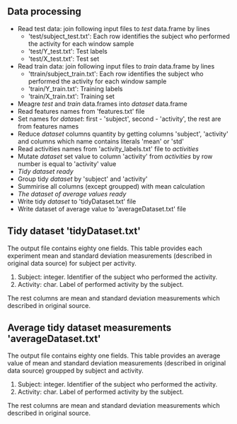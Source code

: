 ## Data processing 
+ Read test data: join following input files to _test_ data.frame by lines
  - 'test/subject_test.txt': Each row identifies the subject who performed the activity for each window sample
  - 'test/Y_test.txt': Test labels
  - 'test/X_test.txt': Test set
+ Read train data: join following input files to _train_ data.frame by lines
  - 'ttrain/subject_train.txt': Each row identifies the subject who performed the activity for each window sample
  - 'train/Y_train.txt': Training labels
  - 'train/X_train.txt': Training set
+ Meagre _test_ and _train_ data.frames into _dataset_ data.frame
+ Read features names from 'features.txt' file
+ Set names for _dataset_: first - 'subject', second - 'activity', the rest are from features names
+ Reduce _dataset_ columns quantity by getting columns 'subject', 'activity' and columns which name contains literals 'mean' or 'std'
+ Read activities names from 'activity_labels.txt' file to _activities_
+ Mutate _dataset_ set value to column 'activity' from _activities_ by row number is equal to 'activity' value
+ *Tidy dataset ready*
+ Group tidy _dataset_ by 'subject' and 'activity'
+ Summirise all columns (except groupped) with mean calculation
+ *The dataset of average values ready*
+ Write tidy _dataset_ to 'tidyDataset.txt' file
+ Write dataset of average value to 'averageDataset.txt' file

## Tidy dataset 'tidyDataset.txt'
The output file contains eighty one fields. This table provides each experiment mean and standard deviation measurements (described in original data source) for subject per activity.
1. Subject: integer. Identifier of the subject who performed the activity.
2. Activity: char. Label of performed activity by the subject.

The rest columns are mean and standard deviation measurements which described in original source.

## Average tidy dataset measurements 'averageDataset.txt'
The output file contains eighty one fields. This table provides an average value of mean and standard deviation measurements (described in original data source) groupped by subject and activity.
1. Subject: integer. Identifier of the subject who performed the activity.
2. Activity: char. Label of performed activity by the subject.

The rest columns are mean and standard deviation measurements which described in original source.
